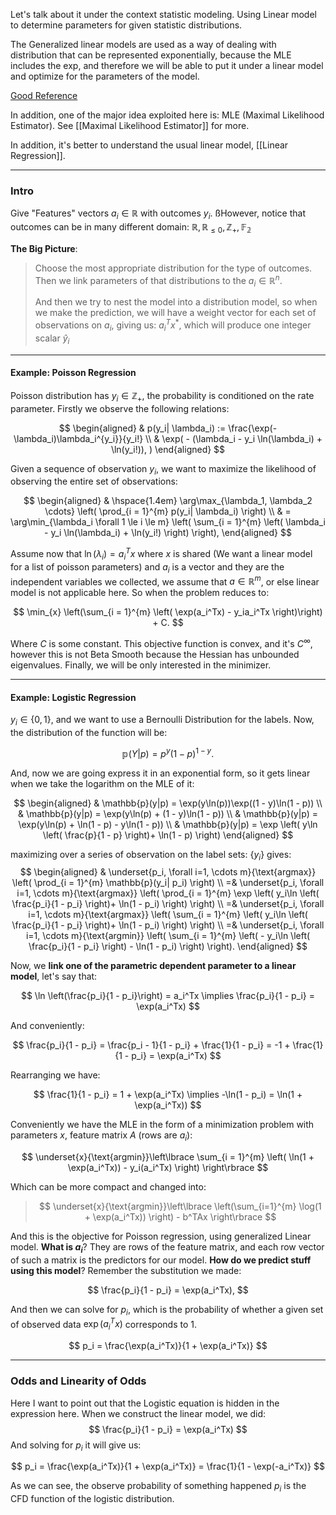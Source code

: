 Let's talk about it under the context statistic modeling. Using Linear model to determine parameters for given statistic distributions. 

The Generalized linear models are used as a way of dealing with distribution that can be represented exponentially, because the MLE includes the exp, and therefore we will be able to put it under a linear model and optimize for the parameters of the model. 

[Good Reference](http://statmath.wu.ac.at/courses/heather_turner/glmCourse_001.pdf)

In addition, one of the major idea exploited here is: MLE (Maximal Likelihood Estimator). See [[Maximal Likelihood Estimator]] for more. 

In addition, it's better to understand the usual linear model, [[Linear Regression]]. 

---

### **Intro**

Give  "Features" vectors $a_i \in \mathbb{R}$ with outcomes $y_i$. ßHowever, notice that outcomes can be in many different domain: $\mathbb{R}, \mathbb{R}_{\le 0}, \mathbb{Z}_+, \mathbb{F_2}$

**The Big Picture**: 

> Choose the most appropriate distribution for the type of outcomes. Then we link parameters of that distributions to the $a_i\in\mathbb{R}^n$.
> 
> And then we try to nest the model into a distribution model, so when we make the prediction, we will have a weight vector for each set of observations on $a_i$, giving us: $a_i^Tx^*$, which will produce one integer scalar $\hat{y}_i$

---
#### **Example: Poisson Regression**

Poisson distribution has $y_i\in \mathbb{Z}_+$, the probability is conditioned on the rate parameter. Firstly we observe the following relations: 

$$
\begin{aligned}
    & p(y_i| \lambda_i) := \frac{\exp(-\lambda_i)\lambda_i^{y_i}}{y_i!}
    \\
    & \exp(
        - (\lambda_i - y_i \ln(\lambda_i) + \ln(y_i!)), 
    )
\end{aligned}
$$

Given a sequence of observation $y_i$, we want to maximize the likelihood of observing the entire set of observations: 

$$
\begin{aligned}
    & \hspace{1.4em} \arg\max_{\lambda_1, \lambda_2 \cdots} \left(
    \prod_{i = 1}^{m} 
        p(y_i| \lambda_i)
    \right)
    \\
    & =
    \arg\min_{\lambda_i \forall 1 \le i \le m} \left( 
    \sum_{i = 1}^{m} \left(
            \lambda_i - y_i \ln(\lambda_i) + \ln(y_i!)
          \right)
    \right), 
\end{aligned}
$$

Assume now that $\ln(\lambda_i) = a_i^Tx$ where $x$ is shared (We want a linear model for a list of poisson parameters) and $a_i$ is a vector and they are the independent variables we collected, we assume that $a\in \mathbb{R}^m$, or else linear model is not applicable here. So when the problem reduces to: 

$$
\min_{x} \left(\sum_{i = 1}^{m} \left(
        \exp(a_i^Tx) - y_ia_i^Tx
\right)\right) + C. 
$$

Where $C$ is some constant. This objective function is convex, and it's $C^\infty$, however this is not Beta Smooth because the Hessian has unbounded eigenvalues. Finally, we will be only interested in the minimizer. 

---
#### **Example: Logistic Regression**

$y_i\in \{0, 1\}$, and we want to use a Bernoulli Distribution for the labels. Now, the distribution of the function will be: 

$$
\mathbb{p}(Y|p) = p^y(1 - p)^{1 - y}.
$$

And, now we are going express it in an exponential form, so it gets linear when we take the logarithm on the MLE of it: 

$$
\begin{aligned}
	& \mathbb{p}(y|p) = \exp(y\ln(p))\exp((1 - y)\ln(1 - p)) 
	\\
	& \mathbb{p}(y|p) = \exp(y\ln(p) + (1 - y)\ln(1 - p))
	\\
	& \mathbb{p}(y|p) = \exp(y\ln(p) + \ln(1 - p) - y\ln(1 - p))
	\\
	& \mathbb{p}(y|p) = \exp \left(
	    y\ln \left(
	        \frac{p}{1 - p}
	    \right)+ \ln(1 - p)
	\right)
\end{aligned}
$$

maximizing over a series of observation on the label sets: $\{y_i\}$ gives: 
$$
\begin{aligned}
	& 
	\underset{p_i, \forall i=1, \cdots m}{\text{argmax}}
	\left(
	\prod_{i = 1}^{m}
	    \mathbb{p}(y_i| p_i)
	\right)
	\\
	=&
	\underset{p_i, \forall i=1, \cdots m}{\text{argmax}}
	\left(
	\prod_{i = 1}^{m}
	    \exp \left(
	        y_i\ln \left(
	            \frac{p_i}{1 - p_i}
	        \right)+ \ln(1 - p_i)
	    \right)
	\right)
	\\
	=&
	\underset{p_i, \forall i=1, \cdots m}{\text{argmax}}
	\left(
	    \sum_{i = 1}^{m} \left(
	        y_i\ln \left(
	            \frac{p_i}{1 - p_i}
	        \right)+ \ln(1 - p_i)
	    \right)
	\right)
	\\
	=&
	\underset{p_i, \forall i=1, \cdots m}{\text{argmin}} \left(
	    \sum_{i = 1}^{m} \left(
	        - y_i\ln \left(
	            \frac{p_i}{1 - p_i}
	        \right) - \ln(1 - p_i)
	    \right)
	\right).
\end{aligned}
$$

Now, we **link one of the parametric dependent parameter to a linear model**, let's say that: 

$$
\ln \left(\frac{p_i}{1 - p_i}\right) = a_i^Tx
\implies 
\frac{p_i}{1 - p_i} = \exp(a_i^Tx)
$$

And conveniently: 

$$
\frac{p_i}{1 - p_i} = \frac{p_i - 1}{1 - p_i} + \frac{1}{1 - p_i} = 
-1 + \frac{1}{1 - p_i} = \exp(a_i^Tx) 
$$

Rearranging we have: 

$$
\frac{1}{1 - p_i} = 1 + \exp(a_i^Tx) \implies -\ln(1 - p_i) = \ln(1 + \exp(a_i^Tx))
$$

Conveniently we have the MLE in the form of a minimization problem with parameters $x$, feature matrix $A$ (rows are $a_i$): 

$$
\underset{x}{\text{argmin}}\left\lbrace
    \sum_{i = 1}^{m} \left(
            \ln(1 + \exp(a_i^Tx)) - y_i(a_i^Tx)
        \right)
\right\rbrace
$$

Which can be more compact and changed into:

> $$
> \underset{x}{\text{argmin}}\left\lbrace
> 	\left(\sum_{i=1}^{m} 
>         \log(1 + \exp(a_i^Tx))
>     \right) - b^TAx
> \right\rbrace
> $$

And this is the objective for Poisson regression, using generalized Linear model. **What is $a_i$**? They are rows of the feature matrix, and each row vector of such a matrix is the predictors for our model. **How do we predict stuff using this model**? Remember the substitution we made: 

$$
\frac{p_i}{1 - p_i} = \exp(a_i^Tx), 
$$

And then we can solve for $p_i$, which is the probability of whether a given set of observed data $\exp(a_i^Tx)$ corresponds to $1$. 

$$
p_i = \frac{\exp(a_i^Tx)}{1 + \exp(a_i^Tx)}
$$

---
### **Odds and Linearity of Odds**

Here I want to point out that the Logistic equation is hidden in the expression here. When we construct the linear model, we did: 
$$
\frac{p_i}{1 - p_i} = \exp(a_i^Tx)
$$
And solving for $p_i$ it will give us: 

$$
p_i = \frac{\exp(a_i^Tx)}{1 + \exp(a_i^Tx)} = \frac{1}{1 - \exp(-a_i^Tx)}
$$

As we can see, the observe probability of something happened $p_i$ is the CFD function of the logistic distribution.
